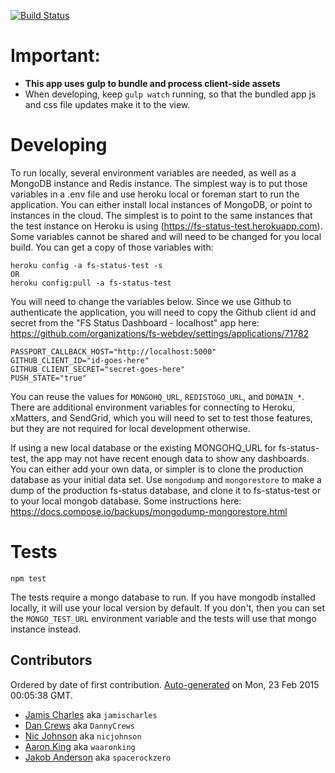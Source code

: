 [![Build Status](https://travis-ci.org/fs-webdev/simple-dash.js.png)](https://travis-ci.org/fs-webdev/simple-dash.js)

# Important:
- **This app uses gulp to bundle and process client-side assets**
- When developing, keep ```gulp watch``` running, so that the bundled app js and css file updates make it to the view.

# Developing

To run locally, several environment variables are needed, as well as a MongoDB instance and Redis instance. The simplest 
way is to put those variables in a .env file and use heroku local or foreman start to run the application.
You can either install local instances of MongoDB, or point to instances in the cloud. The simplest is to point to the
same instances that the test instance on Heroku is using (https://fs-status-test.herokuapp.com). Some variables cannot
be shared and will need to be changed for you local build. You can get a copy of those variables with:
    
    heroku config -a fs-status-test -s
    OR
    heroku config:pull -a fs-status-test

You will need to change the variables below. Since we use Github to authenticate the application, you will need to copy
the Github client id and secret from the "FS Status Dashboard - localhost" app here: https://github.com/organizations/fs-webdev/settings/applications/71782

    PASSPORT_CALLBACK_HOST="http://localhost:5000"
    GITHUB_CLIENT_ID="id-goes-here"
    GITHUB_CLIENT_SECRET="secret-goes-here"
    PUSH_STATE="true"

You can reuse the values for `MONGOHQ_URL`, `REDISTOGO_URL`, and `DOMAIN_*`. There are additional environment variables
for connecting to Heroku, xMatters, and SendGrid, which you will need to set to test those features, but they are not
required for local development otherwise.

If using a new local database or the existing MONGOHQ_URL for fs-status-test, the app may not have recent enough data
to show any dashboards. You can either add your own data, or simpler is to clone the production database as your initial
data set. Use `mongodump` and `mongorestore` to make a dump of the production fs-status database, and clone it to fs-status-test
or to your local mongob database. Some instructions here: https://docs.compose.io/backups/mongodump-mongorestore.html

# Tests

    npm test

The tests require a mongo database to run. If you have mongodb installed locally, it will use your local version by default. If 
you don't, then you can set the `MONGO_TEST_URL` environment variable and the tests will use that mongo instance instead.

## Contributors
Ordered by date of first contribution. [Auto-generated](https://github.com/dtrejo/node-authors) on Mon, 23 Feb 2015 00:05:38 GMT.

- [Jamis Charles](https://github.com/jamischarles) aka `jamischarles`
- [Dan Crews](https://github.com/DannyCrews) aka `DannyCrews`
- [Nic Johnson](https://github.com/nicjohnson) aka `nicjohnson`
- [Aaron King](https://github.com/waaronking) aka `waaronking`
- [Jakob Anderson](https://github.com/spacerockzero) aka `spacerockzero`